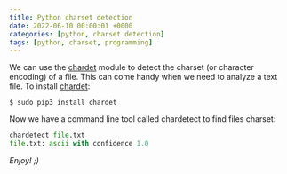 ```yaml
---
title: Python charset detection
date: 2022-06-10 00:00:01 +0000
categories: [python, charset detection]
tags: [python, charset, programming]
---
```


We can use the [chardet](https://github.com/chardet/chardet) module to detect the charset (or character encoding) of a file.
This can come handy when we need to analyze a text file.
To install [chardet](https://github.com/chardet/chardet):

```shell
$ sudo pip3 install chardet
```

Now we have a command line tool called chardetect to find files charset:

```python
chardetect file.txt
file.txt: ascii with confidence 1.0
```

_Enjoy! ;)_
